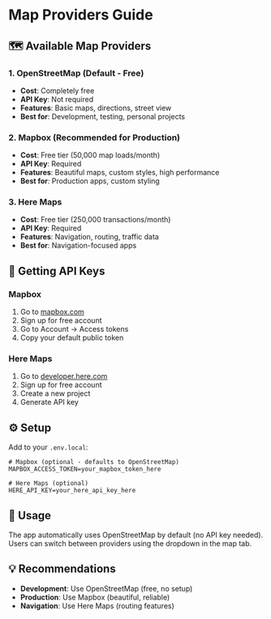 # Map Providers Guide

## 🗺️ Available Map Providers

### 1. **OpenStreetMap (Default - Free)**
- **Cost**: Completely free
- **API Key**: Not required
- **Features**: Basic maps, directions, street view
- **Best for**: Development, testing, personal projects

### 2. **Mapbox (Recommended for Production)**
- **Cost**: Free tier (50,000 map loads/month)
- **API Key**: Required
- **Features**: Beautiful maps, custom styles, high performance
- **Best for**: Production apps, custom styling

### 3. **Here Maps**
- **Cost**: Free tier (250,000 transactions/month)
- **API Key**: Required
- **Features**: Navigation, routing, traffic data
- **Best for**: Navigation-focused apps

## 🔑 Getting API Keys

### Mapbox
1. Go to [mapbox.com](https://www.mapbox.com/)
2. Sign up for free account
3. Go to Account → Access tokens
4. Copy your default public token

### Here Maps
1. Go to [developer.here.com](https://developer.here.com/)
2. Sign up for free account
3. Create a new project
4. Generate API key

## ⚙️ Setup

Add to your `.env.local`:

```env
# Mapbox (optional - defaults to OpenStreetMap)
MAPBOX_ACCESS_TOKEN=your_mapbox_token_here

# Here Maps (optional)
HERE_API_KEY=your_here_api_key_here
```

## 🚀 Usage

The app automatically uses OpenStreetMap by default (no API key needed). Users can switch between providers using the dropdown in the map tab.

## 💡 Recommendations

- **Development**: Use OpenStreetMap (free, no setup)
- **Production**: Use Mapbox (beautiful, reliable)
- **Navigation**: Use Here Maps (routing features)
